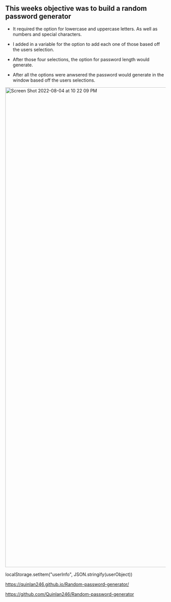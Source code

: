 # <Random-password-generator>

## This weeks objective was to build a random password generator

- It required the option for lowercase and uppercase letters. As well as numbers and special characters.

- I added in a variable for the option to add each one of those based off the users selection.

- After those four selections, the option for password length would generate.

- After all the options were anwsered the password would generate in the window based off the users selections.

<img width="1505" alt="Screen Shot 2022-08-04 at 10 22 09 PM" src="https://user-images.githubusercontent.com/108549782/182995145-7c8731cc-5d3a-4382-bd17-6bf515cd04b0.png">

localStorage.setItem("userInfo", JSON.stringify(userObject))

https://quinlan246.github.io/Random-password-generator/

https://github.com/Quinlan246/Random-password-generator
